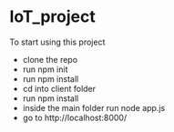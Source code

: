 # IoT_project

To start using this project
- clone the repo
- run npm init
- run npm install
- cd into client folder
- run npm install
- inside the main folder run node app.js
- go to http://localhost:8000/